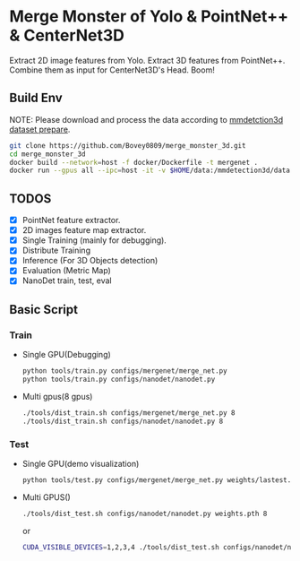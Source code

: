 # Merge Monster of Yolo & PointNet++ & CenterNet3D

Extract 2D image features from Yolo.
Extract 3D features from PointNet++.
Combine them as input for CenterNet3D's Head.
Boom!

## Build Env

NOTE: Please download and process the data according to 
[mmdetction3d dataset prepare](https://mmdetection3d.readthedocs.io/en/latest/data_preparation.html).

```bash
git clone https://github.com/Bovey0809/merge_monster_3d.git
cd merge_monster_3d
docker build --network=host -f docker/Dockerfile -t mergenet .
docker run --gpus all --ipc=host -it -v $HOME/data:/mmdetection3d/data -v $HOME/work_dirs/:/mmdetection3d/work_dirs mergenet
```

## TODOS

- [x] PointNet feature extractor.
- [x] 2D images feature map extractor.
- [x] Single Training (mainly for debugging).
- [x] Distribute Training
- [x] Inference (For 3D Objects detection)
- [x] Evaluation (Metric Map)
- [x] NanoDet train, test, eval

## Basic Script

### Train 

- Single GPU(Debugging)
    ```bash
    python tools/train.py configs/mergenet/merge_net.py
    python tools/train.py configs/nanodet/nanodet.py
    ```
- Multi gpus(8 gpus)
    ```bash
    ./tools/dist_train.sh configs/mergenet/merge_net.py 8
    ./tools/dist_train.sh configs/nanodet/nanodet.py 8
    ```

### Test

- Single GPU(demo visualization)
    ```bash
    python tools/test.py configs/mergenet/merge_net.py weights/lastest.pth
    ```
- Multi GPUS()
    ```bash
    ./tools/dist_test.sh configs/nanodet/nanodet.py weights.pth 8
    ```
    or
    ```bash
    CUDA_VISIBLE_DEVICES=1,2,3,4 ./tools/dist_test.sh configs/nanodet/nanodet.py weights.pth 4
    ```
    
### 

